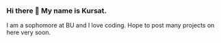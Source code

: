 ### Hi there 👋 My name is Kursat. 
I am a sophomore at BU and I love coding. 
Hope to post many projects on here very soon.
 
